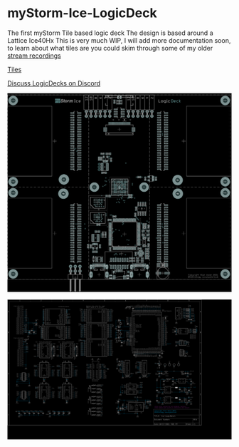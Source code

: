 # myStorm-Ice-LogicDeck 
The first myStorm Tile based logic deck
The design is based around a Lattice Ice40Hx
This is very much WIP, I will add more documentation soon, to learn about what tiles are you could skim through some of my older [stream recordings](https://www.youtube.com/channel/UCQSPg8L4WFBGuj_MnvQQ7Qw/videos)

[Tiles](https://github.com/folknology/Tiles)

[Discuss LogicDecks on Discord](https://discord.gg/RCGcgbQNZK)

![LogicDeck Layout](layout.png)

![LogicDeck Schematic](schematic.png)

